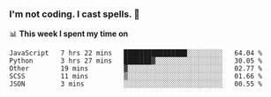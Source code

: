 ### I'm not coding. I cast spells. 🎩

📊 **This week I spent my time on**
<!--START_SECTION:waka-->
```text
JavaScript   7 hrs 22 mins   ████████████████░░░░░░░░░   64.04 % 
Python       3 hrs 27 mins   ███████▓░░░░░░░░░░░░░░░░░   30.05 % 
Other        19 mins         ▓░░░░░░░░░░░░░░░░░░░░░░░░   02.77 % 
SCSS         11 mins         ▒░░░░░░░░░░░░░░░░░░░░░░░░   01.66 % 
JSON         3 mins          ░░░░░░░░░░░░░░░░░░░░░░░░░   00.55 % 
```
<!--END_SECTION:waka-->
